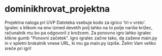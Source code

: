 # dominikhrovat_projektna
Projektna naloga pri UVP
Datoteka vsebuje kodo za igrico 'tri v vrsto'. Igralec s klikom na eno izmed devetih polj lahko na to polje nariše križec, računalnik mu bo pa odgovoril z krožcem. Za ponovno igro lahko igralec klikne gumb "Ponovni začetek". 
Igro igralec začne tako, da zažene main.py in v spletni brskalnik vnese URL, ki mu ga main.py izpiše.
Želim Vam veliko sreče pri igri!
